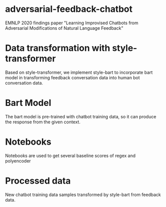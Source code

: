# adversarial-feedback-chatbot
EMNLP 2020 findings paper "Learning Improvised Chatbots from Adversarial Modifications of Natural Language Feedback"

# Data transformation with style-transformer
Based on style-transformer, we implement style-bart to incorporate bart model in transforming feedback conversation data into human bot conversation data.

# Bart Model
The bart model is pre-trained with chatbot training data, so it can produce the response from the given context.

# Notebooks 
Notebooks are used to get several baseline scores of regex and polyencoder

# Processed data
New chatbot training data samples transformed by style-bart from feedback data.

